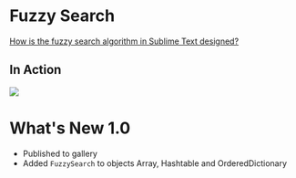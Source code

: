 # Fuzzy Search

[How is the fuzzy search algorithm in Sublime Text designed?](https://www.quora.com/How-is-the-fuzzy-search-algorithm-in-Sublime-Text-designed)

## In Action

![](https://raw.githubusercontent.com/dfinke/PowerShellFuzzySearch/master/media/fuzzysearch.gif)


# What's New 1.0
- Published to gallery
- Added `FuzzySearch` to objects Array, Hashtable and OrderedDictionary